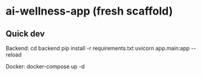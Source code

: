﻿# ai-wellness-app (fresh scaffold)

## Quick dev
Backend:
cd backend
pip install -r requirements.txt
uvicorn app.main:app --reload

Docker:
docker-compose up -d
